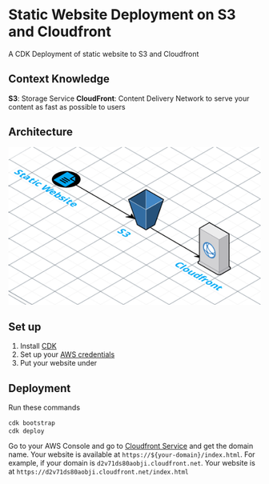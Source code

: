 # Static Website Deployment on S3 and Cloudfront

A CDK Deployment of static website to S3 and Cloudfront

## Context Knowledge

**S3**: Storage Service
**CloudFront**: Content Delivery Network to serve your content as fast as possible to users

## Architecture
![Architecture Diagram](docs/images/architecture.png)

## Set up

1. Install [CDK](https://docs.aws.amazon.com/cdk/latest/guide/cli.html)
2. Set up your [AWS credentials](https://docs.aws.amazon.com/cli/latest/userguide/cli-configure-files.html)
3. Put your website under


## Deployment

Run these commands
```
cdk bootstrap
cdk deploy
```

Go to your AWS Console and go to [Cloudfront Service](https://console.aws.amazon.com/cloudfront/home) and get the domain name. Your website is available at `https://${your-domain}/index.html`. For example, if your domain is `d2v71ds80aobji.cloudfront.net`. Your website is at `https://d2v71ds80aobji.cloudfront.net/index.html`
